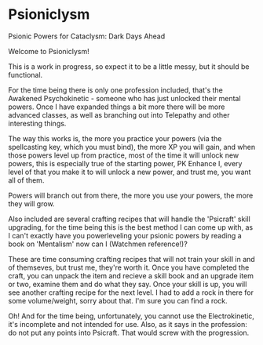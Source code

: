 # Psioniclysm
 Psionic Powers for Cataclysm: Dark Days Ahead

Welcome to Psioniclysm!

This is a work in progress, so expect it to be a little messy, but it should be functional.

For the time being there is only one profession included, that's the Awakened Psychokinetic - someone who has just unlocked their mental powers. Once I have expanded things a bit more there will be more advanced classes, as well as branching out into Telepathy and other interesting things.

The way this works is, the more you practice your powers (via the spellcasting key, which you must bind), the more XP you will gain, and when those powers level up from practice, most of the time it will unlock new powers, this is especially true of the starting power, PK Enhance I, every level of that you make it to will unlock a new power, and trust me, you want all of them.

Powers will branch out from there, the more you use your powers, the more they will grow.

Also included are several crafting recipes that will handle the 'Psicraft' skill upgrading, for the time being this is the best method I can come up with, as I can't exactly have you powerleveling your psionic powers by reading a book on 'Mentalism' now can I (Watchmen reference!)?

These are time consuming crafting recipes that will not train your skill in and of themseves, but trust me, they're worth it. 
Once you have completed the craft, you can unpack the item and recieve a skill book and an upgrade item or two, examine them and do what they say. Once your skill is up, you will see another crafting recipe for the next level. I had to add a rock in there for some volume/weight, sorry about that. I'm sure you can find a rock.

Oh! And for the time being, unfortunately, you cannot use the Electrokinetic, it's incomplete and not intended for use. 
Also, as it says in the profession: do not put any points into Psicraft. That would screw with the progression.
